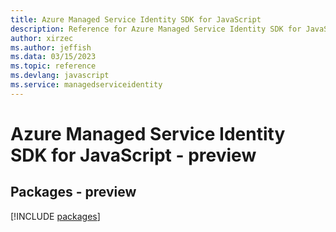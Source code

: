 ```yaml
---
title: Azure Managed Service Identity SDK for JavaScript
description: Reference for Azure Managed Service Identity SDK for JavaScript
author: xirzec
ms.author: jeffish
ms.data: 03/15/2023
ms.topic: reference
ms.devlang: javascript
ms.service: managedserviceidentity
---
```

# Azure Managed Service Identity SDK for JavaScript - preview
## Packages - preview
[!INCLUDE [packages](managed-service-identity-index.md)]